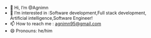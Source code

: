 - 👋 Hi, I’m @Agnimn
- 👀 I’m interested in :Software development,Full stack development, Artificial intelligence,Software Engineer!
- 📫 How to reach me : agnimn95@gmail.com
- 😄 Pronouns: he/him

<!---
Agnimn/Agnimn is a ✨ special ✨ repository because its `README.md` (this file) appears on your GitHub profile.
You can click the Preview link to take a look at your changes.
--->
